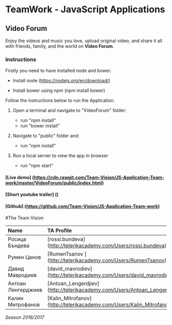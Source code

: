# TeamWork - JavaScript Applications

## Video Forum

Enjoy the videos and music you love, upload original video, and share it all with friends, family, and the world on **Video Forum**.

### Instructions
Firstly you need to have installed node and bower.

- Install node (https://nodejs.org/en/download/)

- Install bower using npm (npm install bower)

Follow the instructions below to run the Application.

 1. Open a terminal and navigate to "VideoForum" folder:
	- run "npm install"
    - run "bower install"

 2. Navigate to "public" folder and:
    - run "npm install"

 3. Run a local server to view the app in browser
    - run "npm start"

#### [Live demo] (https://cdn.rawgit.com/Team-Vision/JS-Application-Team-work/master/VideoForum/public/index.html)

#### [Short youtube trailer] () 

#### [Github] (https://github.com/Team-Vision/JS-Application-Team-work) 

#The Team Vision

| Name | TA Profile | Github |
| :--- | :--- | :---- |
| Росица Бъндева | [rossi.bundeva] (http://telerikacademy.com/Users/rossi.bundeva) | [RossyB] (https://github.com/RossyB) |
| Румен Цанов| [RumenTsanov ] (http://telerikacademy.com/Users/RumenTsanov) | [RumenTsanov] (https://github.com/RumenTsanov) |
| Давид Мавродиев | [david_mavrodiev] (http://telerikacademy.com/Users/david_mavrodiev) | [David-Mavrodiev] (https://github.com/David-Mavrodiev) |
| Антоан Ленгерджиев | [Antoan_Lengerdjiev] (http://telerikacademy.com/Users/Antoan_Lengerdjiev) | [antoanLengerdjiev] (https://github.com/antoanLengerdjiev) |
| Калин Митрофанов | [Kalin_Mitrofanov] (http://telerikacademy.com/Users/Kalin_Mitrofanov) | [knmitrofanov] (https://github.com/knmitrofanov) |

*Season 2016/2017*